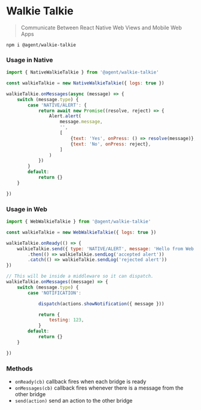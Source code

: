 # Walkie Talkie

> Communicate Between React Native Web Views and Mobile Web Apps

```
npm i @agent/walkie-talkie
```

### Usage in Native
```js
import { NativeWalkieTalkie } from '@agent/walkie-talkie'

const walkieTalkie = new NativeWalkieTalkie({ logs: true })

walkieTalkie.onMessages(async (message) => {
    switch (message.type) {
        case 'NATIVE/ALERT': {
            return await new Promise((resolve, reject) => {
                Alert.alert(
                    message.message,
                    '',
                    [
                        {text: 'Yes', onPress: () => resolve(message)},
                        {text: 'No', onPress: reject},
                    ]
                )
            })
        }
        default:
            return {}
    }

})
```

### Usage in Web
```js
import { WebWalkieTalkie } from '@agent/walkie-talkie'

const walkieTalkie = new WebWalkieTalkie({ logs: true })

walkieTalkie.onReady(() => {
    walkieTalkie.send({ type: 'NATIVE/ALERT', message: 'Hello from Web' })
        .then(() => walkieTalkie.sendLog('accepted alert'))
        .catch(() => walkieTalkie.sendLog('rejected alert'))
})

// This will be inside a middleware so it can dispatch.
walkieTalkie.onMessages((message) => {
    switch (message.type) {
        case 'NOTIFICATION':

            dispatch(actions.showNotification({ message }))

            return {
                testing: 123,
            }
        default:
            return {}
    }

})
```

### Methods

* `onReady(cb)` callback fires when each bridge is ready
* `onMessages(cb)` callback fires whenever there is a message from the other bridge
* `send(action)` send an action to the other bridge
